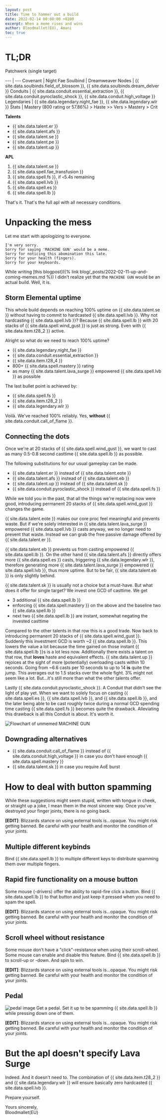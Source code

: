 ```yaml
---
layout: post
title: Time to hammer out a build
date: 2022-02-14 00:00:00 +0200
excerpt: When a meme rises and wins
author: Bloodmallet(EU), Amani
toc: true
---
```

# TL;DR
Patchwerk (single target)

--- | ---
Covenant | Night Fae
Soulbind | Dreamweaver
Nodes | {{ site.data.soulbinds.field_of_blossom }}, {{ site.data.soulbinds.dream_delver }}
Conduits | {{ site.data.conduit.essential_extraction }}, {{ site.data.conduit.pyroclastic_shock }}, {{ site.data.conduit.high_voltage }}
Legendaries | {{ site.data.legendary.night_fae }}, {{ site.data.legendary.wlr }}
Stats | Mastery (800 rating or 57.86%) > Haste >> Vers > Mastery > Crit

**Talents** 
- {{ site.data.talent.er }}
- {{ site.data.talent.afs }}
- {{ site.data.talent.se }}
- {{ site.data.talent.pe }}
- {{ site.data.talent.up }}

**APL**
1. {{ site.data.talent.se }}
1. {{ site.data.spell.fae_transfusion }}
1. {{ site.data.spell.fs }}, if `<`5.4s remaining
1. {{ site.data.spell.lvb }}
1. {{ site.data.spell.es }}
1. {{ site.data.spell.lb }}

That's it. That's the full apl with all necessary conditions.

# Unpacking the mess
Let me start with apologizing to everyone.

```
I'm very sorry.
Sorry for saying 'MACHINE GUN' would be a meme.
Sorry for noticing this abomination this late.
Sorry for your health (fingers).
Sorry for your keyboards.
```

While writing [this blogpost]({% link blog/_posts/2022-02-11-up-and-coming-memes.md %}) I didn't realize yet that the `MACHINE GUN`
would be an actual build. Well, it is.

## Storm Elemental uptime
This whole build depends on reaching 100% uptime on {{ site.data.talent.se }} without having to commit to hardcasted {{ site.data.spell.lvb }}.
Why not hardcasting {{ site.data.spell.lvb }}? 
Because {{ site.data.spell.lb }} with 20 stacks of {{ site.data.spell.wind_gust }} is just as strong.
Even with {{ site.data.item.t28_2 }} active.

Alright so what do we need to reach 100% uptime?
- {{ site.data.legendary.night_fae }}
- {{ site.data.conduit.essential_extraction }}
- {{ site.data.item.t28_4 }}
- 800+ {{ site.data.spell.mastery }} rating
- as many {{ site.data.talent.lava_surge }} empowered {{ site.data.spell.lvb }} as possible

The last bullet point is achieved by:
- {{ site.data.spell.fs }}
- {{ site.data.item.t28_2 }}
- {{ site.data.legendary.wlr }}

Voilà. We've reached 100% reliably. Yes, **without** {{ site.data.conduit.call_of_flame }}.

## Connecting the dots
Once we're at 20 stacks of {{ site.data.spell.wind_gust }}, we want to cast as many 0.5-0.8 second casttime {{ site.data.spell.lb }} as possible.

The following substitutions for our usual gameplay can be made.
- {{ site.data.talent.er }} instead of {{ site.data.talent.eote }}
- {{ site.data.talent.afs }} instead of {{ site.data.talent.eb }}
- {{ site.data.talent.up }} instead of {{ site.data.talent.sk }}
- {{ site.data.conduit.pyroclastic_shock }} instead of {{ site.data.spell.fs }}

While we told you in the past, that all the things we're replacing now were good, introducing permanent 20 stacks of {{ site.data.spell.wind_gust }}
changes the game.

{{ site.data.talent.eote }} makes our core proc feel meaningful and prevents waste.
But if we're solely interested in {{ site.data.talent.lava_surge }} empowered {{ site.data.spell.lvb }} casts anyway, we no longer need to prevent that waste.
Instead we can grab the free passive damage offered by {{ site.data.talent.er }}.

{{ site.data.talent.eb }} prevents us from casting empowered {{ site.data.spell.lb }}.
On the other hand {{ site.data.talent.afs }} directly offers more {{ site.data.spell.es }} casts, triggering {{ site.data.legendary.wlr }}, 
therefore generating more {{ site.data.talent.lava_surge }} empowered {{ site.data.spell.lvb }}, thus more uptime. 
But to be fair, {{ site.data.talent.eb }} is only slightly behind.

{{ site.data.talent.sk }} is usually not a choice but a must-have. But what does it offer for single target? 
We invest one GCD of casttime.
We get
- 3 additional {{ site.data.spell.lb }}
- enforcing {{ site.data.spell.mastery }} on the above and the baseline two {{ site.data.spell.lb }}
- next two {{ site.data.spell.lb }} are instant, somewhat negating the invested casttime

Compared to the other talents in that row this is a good trade.
Now back to introducing permanent 20 stacks of {{ site.data.spell.wind_gust }}.
Suddenly this investment GCD is worth ~2 {{ site.data.spell.lb }}.
This lowers the value a lot because the time gained on those instant {{ site.data.spell.lb }}s is a lot less now.
Additionally there exists a talent on that row, that **loves** haste and equivalent effects.
{{ site.data.talent.up }} rejoices at the sight of more (potentially) overloading casts within 10 seconds.
Going from ~6.6 casts per 10 seconds to up to 14 **is** quite the jump.
This averages out to 1.5 stacks over the whole fight. 3% might not seem like a lot.
But...it's still more than what the other talents offer.

Lastly {{ site.data.conduit.pyroclastic_shock }}. A Conduit that didn't see the light of play yet.
When we want to solely focus on casting {{ site.data.spell.es }}, {{ site.data.spell.lvb }}, and {{ site.data.spell.lb }},
and the later being able to be cast roughly twice during a normal GCD spending time casting {{ site.data.spell.fs }} becomes quite the drawback.
Alleviating this drawback is all this Conduit is about. It's worth it.

![Flowchart of unmemed MACHINE GUN](/assets/img/blog/9_2_memes/MACHINE_GUN_unmmemed.png)

## Downgrading alternatives
- {{ site.data.conduit.call_of_flame }} instead of {{ site.data.conduit.high_voltage }} in case you don't have enough {{ site.data.spell.mastery }}
- {{ site.data.talent.sk }} in case you require AoE burst

# How to deal with button spamming
While these suggestions might seem stupid, written with tongue in cheek, or straight up a joke, I mean them in the most sincere way.
Once you've destroyed your finger joints, there is no going back.

**[EDIT]**: Blizzards stance on using external tools is...opaque. You might risk getting banned. Be careful with your health and monitor the condition of your joints.

## Multiple different keybinds
Bind {{ site.data.spell.lb }} to multiple different keys to distribute spamming them over multiple fingers.

## Rapid fire functionality on a mouse button
Some mouse (-drivers) offer the ability to rapid-fire click a button.
Bind {{ site.data.spell.lb }} to that button and just keep it pressed when you need to spam the spell.

**[EDIT]**: Blizzards stance on using external tools is...opaque. You might risk getting banned. Be careful with your health and monitor the condition of your joints.

## Scroll wheel without resistance
Some mouse don't have a "click"-resistance when using their scroll-wheel. Some mouse can enable and disable this feature.
Bind {{ site.data.spell.lb }} to scroll-up or -down. And spin to win.

**[EDIT]**: Blizzards stance on using external tools is...opaque. You might risk getting banned. Be careful with your health and monitor the condition of your joints.

## Pedal
![pedal image](https://coachdaveacademy.com/wp-content/uploads/2021/06/blog-image-bestcheappedalst3pa.jpg)
Get a pedal. Set it up to be spamming {{ site.data.spell.lb }} while pressing down one of them.

**[EDIT]**: Blizzards stance on using external tools is...opaque. You might risk getting banned. Be careful with your health and monitor the condition of your joints.

# But the apl doesn't specify Lava Surge
Indeed. And it doesn't need to. 
The combination of {{ site.data.item.t28_2 }} and {{ site.data.legendary.wlr }} will ensure basically zero hardcasted {{ site.data.spell.lvb }}.

Prepare yourself.

Yours sincerely,<br/>
Bloodmallet(EU)
